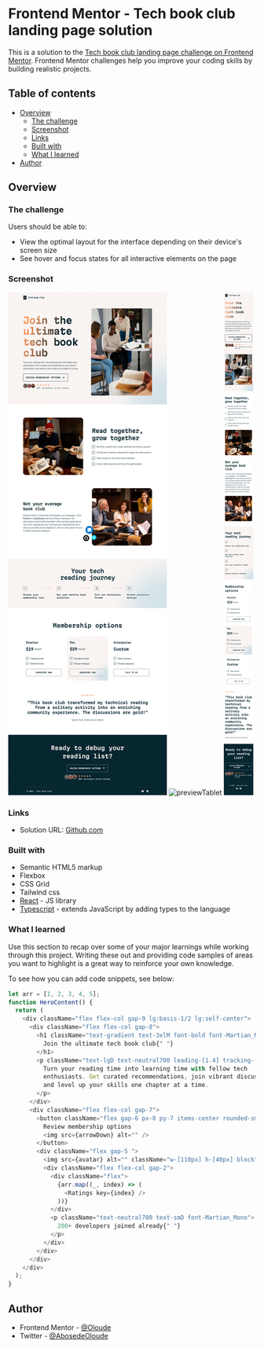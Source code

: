 # Frontend Mentor - Tech book club landing page solution

This is a solution to the [Tech book club landing page challenge on Frontend Mentor](https://www.frontendmentor.io/challenges/tech-book-club-landing-page-fZQidjHU73). Frontend Mentor challenges help you improve your coding skills by building realistic projects.

## Table of contents

- [Overview](#overview)
  - [The challenge](#the-challenge)
  - [Screenshot](#screenshot)
  - [Links](#links)
  - [Built with](#built-with)
  - [What I learned](#what-i-learned)
- [Author](#author)

## Overview

### The challenge

Users should be able to:

- View the optimal layout for the interface depending on their device's screen size
- See hover and focus states for all interactive elements on the page

### Screenshot

![previewDesktop](./public/Preview%20Tech%20Book%20Club%20Landing%20Page%20Desktop.png)
![previewTablet](./public/Preview%20Tech%20Book%20Club%20Landing%20Page%20Tablet.png)
![previewMobile](./public/Preview%20Tech%20Book%20Club%20Landing%20Page%20Mobile.png)

### Links

- Solution URL: [Github.com](https://github.com/oloude)

### Built with

- Semantic HTML5 markup
- Flexbox
- CSS Grid
- Tailwind css
- [React](https://reactjs.org/) - JS library
- [Typescript](https://www.typescriptlang.org/) - extends JavaScript by adding types to the language

### What I learned

Use this section to recap over some of your major learnings while working through this project. Writing these out and providing code samples of areas you want to highlight is a great way to reinforce your own knowledge.

To see how you can add code snippets, see below:

```js
let arr = [1, 2, 3, 4, 5];
function HeroContent() {
  return (
    <div className="flex flex-col gap-9 lg:basis-1/2 lg:self-center">
      <div className="flex flex-col gap-8">
        <h1 className="text-gradient text-3xlM font-bold font-Martian_Mono sm:text-4xlD sm:leading-[1.2] sm:tracking-[-2px]">
          Join the ultimate tech book club{" "}
        </h1>
        <p className="text-lgD text-neutral700 leading-[1.4] tracking-[-0.5px]">
          Turn your reading time into learning time with fellow tech
          enthusiasts. Get curated recommendations, join vibrant discussions,
          and level up your skills one chapter at a time.
        </p>
      </div>
      <div className="flex flex-col gap-7">
        <button className="flex gap-6 px-8 py-7 items-center rounded-sm border-2 border-neutral900 text-baseD text-neutral900 uppercase font-Martian_Mono font-semibold sm:self-start btn-gradient focus:outline focus:outline-neutral900 focus:outline-2 focus:outline-offset-2">
          Review membership options
          <img src={arrowDown} alt="" />
        </button>
        <div className="flex gap-5 ">
          <img src={avatar} alt="" className="w-[110px] h-[40px] block" />
          <div className="flex flex-col gap-2">
            <div className="flex">
              {arr.map((_, index) => (
                <Ratings key={index} />
              ))}
            </div>
            <p className="text-neutral700 text-smD font-Martian_Mono">
              200+ developers joined already{" "}
            </p>
          </div>
        </div>
      </div>
    </div>
  );
}
```

## Author

- Frontend Mentor - [@Oloude](https://www.frontendmentor.io/profile/oloude)
- Twitter - [@AbosedeOloude](https://www.twitter.com/AbosedeOloude)

